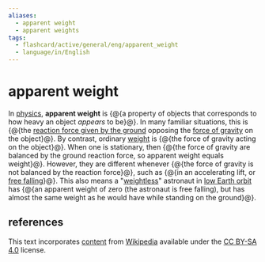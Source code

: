 ```yaml
---
aliases:
  - apparent weight
  - apparent weights
tags:
  - flashcard/active/general/eng/apparent_weight
  - language/in/English
---
```


# apparent weight

In [physics](physics.md), __apparent weight__ is {@{a property of objects that corresponds to how heavy an object _appears_ to be}@}. In many familiar situations, this is {@{the [reaction force given by the ground](ground%20reaction%20force.md) opposing the [force of gravity](gravity.md) on the object}@}. By contrast, ordinary [weight](weight.md) is {@{the force of gravity acting on the object}@}. When one is stationary, then {@{the force of gravity are balanced by the ground reaction force, so apparent weight equals weight}@}. However, they are different whenever {@{the force of gravity is not balanced by the reaction force}@}, such as {@{in an accelerating lift, or [free falling](free%20fall.md)}@}. This also means a "[weightless](weightlessness.md)" astronaut in [low Earth orbit](low%20Earth%20orbit.md) has {@{an apparent weight of zero (the astronaut is free falling), but has almost the same weight as he would have while standing on the ground}@}. <!--SR:!2025-02-14,160,310!2026-04-05,467,310!2025-05-31,244,330!2025-07-04,269,330!2025-04-16,209,330!2025-08-31,320,330!2026-06-05,502,310-->

## references

This text incorporates [content](https://en.wikipedia.org/wiki/apparent_weight) from [Wikipedia](Wikipedia.md) available under the [CC BY-SA 4.0](https://creativecommons.org/licenses/by-sa/4.0/) license.
